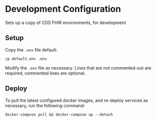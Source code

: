 # Development Configuration
Sets up a copy of CDS FHIR environments, for development


## Setup
Copy the `.env` file default:

    cp default.env .env

Modify the `.env` file as necessary. Lines that are not commented-out are required, commented lines are optional.


## Deploy
To pull the latest configured docker images, and re-deploy services as necessary, run the following command:

    docker-compose pull && docker-compose up --detach
